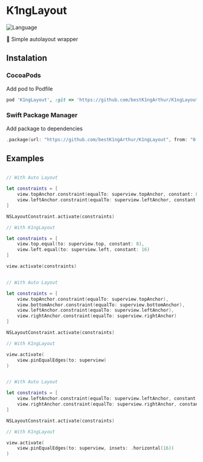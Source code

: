 # K1ngLayout
![Language](https://img.shields.io/static/v1?label=language&message=swift&color=orange)

📐 Simple autolayout wrapper

## Instalation

### CocoaPods

Add pod to Podfile

```ruby
pod 'K1ngLayout', :git => 'https://github.com/bestK1ngArthur/K1ngLayout'
```

### Swift Package Manager

Add package to dependencies

```swift
.package(url: "https://github.com/bestK1ngArthur/K1ngLayout", from: "0.0.2"),
```

## Examples

```swift

// With Auto Layout

let constraints = [
    view.topAnchor.constraint(equalTo: superview.topAnchor, constant: 8),
    view.leftAnchor.constraint(equalTo: superview.leftAnchor, constant: 16)
]

NSLayoutConstraint.activate(constraints)

// With K1ngLayout

let constraints = [
    view.top.equal(to: superview.top, constant: 8),
    view.left.equal(to: superview.left, constant: 16)
]

view.activate(constraints)

```

```swift

// With Auto Layout

let constraints = [
    view.topAnchor.constraint(equalTo: superview.topAnchor),
    view.bottomAnchor.constraint(equalTo: superview.bottomAnchor),
    view.leftAnchor.constraint(equalTo: superview.leftAnchor),
    view.rightAnchor.constraint(equalTo: superview.rightAnchor)
]

NSLayoutConstraint.activate(constraints)

// With K1ngLayout

view.activate(
    view.pinEqualEdges(to: superview)
)

```

```swift

// With Auto Layout

let constraints = [
    view.leftAnchor.constraint(equalTo: superview.leftAnchor, constant: 16),
    view.rightAnchor.constraint(equalTo: superview.rightAnchor, constant: -16)
]

NSLayoutConstraint.activate(constraints)

// With K1ngLayout

view.activate(
    view.pinEqualEdges(to: superview, insets: .horizontal(16))
)

```
